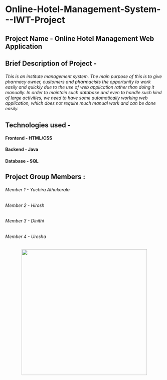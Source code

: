 # Online-Hotel-Management-System---IWT-Project

## Project Name - Online Hotel Management Web Application

## Brief Description of Project - 
###### This is an institute management system. The main purpose of this is to give pharmacy owner, customers and pharmacists the opportunity to work easily and quickly due to the use of web application rather than doing it manually. In order to maintain such database and even to handle such kind of large activities, we need to have some automatically working web application, which does not require much manual work and can be done easily.

## Technologies used - 
####                     Frontend - HTML/CSS
####                     Backend  - Java
####                     Database - SQL


## Project Group Members :
###### Member 1 - Yuchira Athukorala
###### Member 2 - Hirosh
###### Member 3 - Dinithi
###### Member 4 - Uresha

 <p align="center"><a href="https://laravel.com" target="_blank"><img src="https://cdn.icon-icons.com/icons2/2699/PNG/512/java_logo_icon_168609.png" width="400"></a></p>


